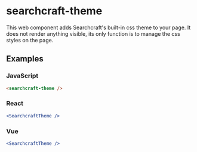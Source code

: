 # searchcraft-theme

This web component adds Searchcraft's built-in css theme to your page. It does not render anything visible, its only function is to manage the css styles on the page.

## Examples

### JavaScript

```html
<searchcraft-theme />
```


### React

```jsx
<SearchcraftTheme />
```


### Vue

```jsx
<SearchcraftTheme />
```


